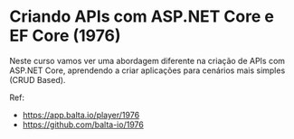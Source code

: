 # Criando APIs com ASP.NET Core e EF Core (1976)

Neste curso vamos ver uma abordagem diferente na criação de
APIs com ASP.NET Core, aprendendo a criar aplicações para cenários mais simples (CRUD Based).

Ref:
* https://app.balta.io/player/1976
* https://github.com/balta-io/1976
